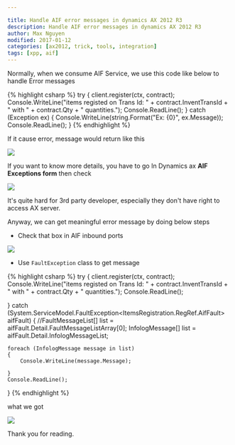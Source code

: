 ```yaml
---

title: Handle AIF error messages in dynamics AX 2012 R3
description: Handle AIF error messages in dynamics AX 2012 R3
author: Max Nguyen
modified: 2017-01-12
categories: [ax2012, trick, tools, integration]
tags: [xpp, aif]
---
```


Normally, when we consume AIF Service, we use this code like below to handle Error messages

{% highlight csharp %}
try
{
	client.register(ctx, contract);
	Console.WriteLine("items registed on Trans Id: " + contract.InventTransId + " with " + contract.Qty + " quantities.");
	Console.ReadLine();
}
catch (Exception ex)
{
	Console.WriteLine(string.Format("Ex: {0}", ex.Message));
	Console.ReadLine();
}
{% endhighlight %}

If it cause error, message would return like this

![]({{site.url}}/assets/imagesposts/Handle-AIF-error-messages-in-dynamics-AX-2012-R3-1.png)

<!-- more -->

If you want to know more details, you have to go In Dynamics ax **AIF Exceptions form** then check

![]({{site.url}}/assets/imagesposts/Handle-AIF-error-messages-in-dynamics-AX-2012-R3-2.png)

It's quite hard for 3rd party developer, especially they don't have right to access AX server.

Anyway, we can get meaningful error message by doing below steps

* Check that box in AIF inbound ports

![]({{site.url}}/assets/imagesposts/Handle-AIF-error-messages-in-dynamics-AX-2012-R3-3.png)

* Use `FaultException` class to get message

{% highlight csharp %}
try
{
	client.register(ctx, contract);
	Console.WriteLine("items registed on Trans Id: " + contract.InventTransId + " with " + contract.Qty + " quantities.");
	Console.ReadLine();

}
catch (System.ServiceModel.FaultException<ItemsRegistration.RegRef.AifFault> aifFault)
{
	//FaultMessageList[] list = aifFault.Detail.FaultMessageListArray[0];
	InfologMessage[] list = aifFault.Detail.InfologMessageList;

	foreach (InfologMessage message in list)
	{
		Console.WriteLine(message.Message);

	}
	Console.ReadLine();

}
{% endhighlight %}

what we got

![]({{site.url}}/assets/imagesposts/Handle-AIF-error-messages-in-dynamics-AX-2012-R3-4.png)

Thank you for reading.
